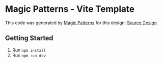# Magic Patterns - Vite Template

This code was generated by [Magic Patterns](https://magicpatterns.com) for this design: [Source Design](https://magicpatterns.com/c/kbMynhSihLV4ox2jDtSaT3)

## Getting Started

1. Run `npm install`
2. Run `npm run dev`
